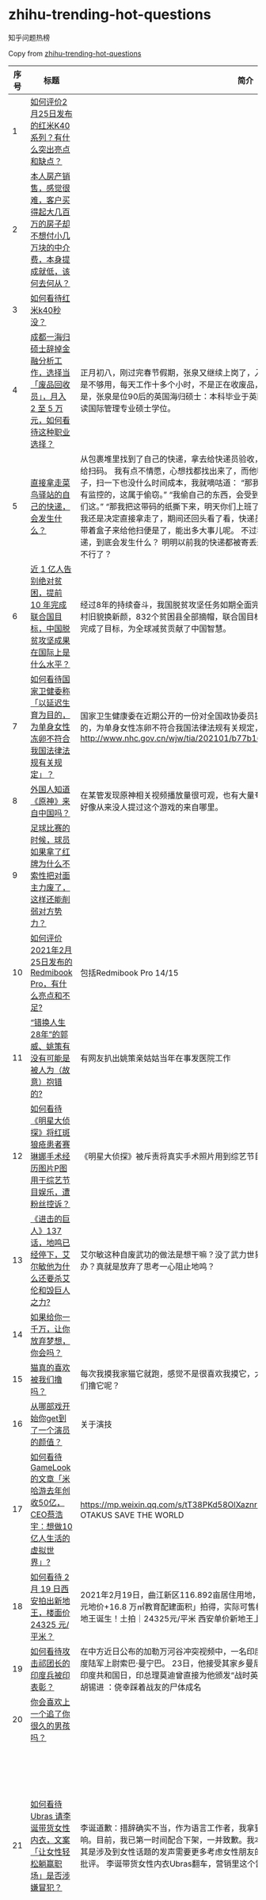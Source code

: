 # zhihu-trending-hot-questions

知乎问题热榜

Copy from [zhihu-trending-hot-questions](https://github.com/justjavac/zhihu-trending-hot-questions)

<!-- BEGIN -->
  <!-- 最后更新时间Fri Feb 26 2021 08:54:58 GMT+0800 (CST) $ -->
| 序号 | 标题 | 简介 | 提出时间 | 回答数 | 关注数 |
| ---- | ---- | ---- | -------- | ------ | ----- |
|1| [如何评价2月25日发布的红米K40系列？有什么突出亮点和缺点？](https://www.zhihu.com/question/446352144)||2021-02-25 19:02|968|1925|
|2| [本人房产销售，感觉很难，客户买得起大几百万的房子却不想付小几万块的中介费，本身提成就低，该何去何从？](https://www.zhihu.com/question/346148770)||2019-09-15 19:09|867|2779|
|3| [如何看待红米k40秒没？](https://www.zhihu.com/question/446374905)||2021-02-25 21:02|209|350|
|4| [成都一海归硕士辞掉金融分析工作，选择当「废品回收员」，月入 2 至 5 万元，如何看待这种职业选择？](https://www.zhihu.com/question/446068615)|正月初八，刚过完春节假期，张泉又继续上岗了，入职当废品回收员一个多月，张泉的时间总是不够用，每天工作十多个小时，不是正在收废品，就是在去收废品的路上。让人很难想象的是，张泉是位90后的英国海归硕士：本科毕业于英国莱斯特大学，之后又在英国拉夫堡大学攻读国际管理专业硕士学位。|2021-02-24 10:02|139|979|
|5| [直接拿走菜鸟驿站的自己的快递，会发生什么？](https://www.zhihu.com/question/268856763)|从包裹堆里找到了自己的快递，拿去给快递员验收，但他坐着玩着手机，以过了七点为由，不给扫码。 我有点不情愿，心想找都找出来了，而他明明只是坐着玩手机，一点也没有下班的样子，扫一下也没什么时间成本，我就嘀咕道： “那我自己的东西我能直接抱着跑路吗？” “我们有监控的，这属于偷窃。” “我偷自己的东西，会受到什么惩罚呢？” “这个…虽然可能惩罚不到你们这。” “那我把这带码的纸撕下来，明天你们上班了帮我扫掉就好了嘛。” “不行的。” 沟通无效，我还是决定直接拿走了，期间还回头看了看，快递员头也没抬地继续玩着手机。心想反正明天带着盒子来给他扫便是了，能出多大事儿呢。 不过我有些疑惑，如果我直接拿走我自己的快递，到底会发生什么？ 明明以前我的快递都被寄丢过，怎么投诉也没有用，这次拿自己快递还不行了？|2018-03-15 20:03|861|4097|
|6| [近 1 亿人告别绝对贫困，提前 10 年完成联合国目标，中国脱贫攻坚成果在国际上是什么水平？](https://www.zhihu.com/question/446264543)|经过8年的持续奋斗，我国脱贫攻坚任务如期全面完成。近1亿人告别绝对贫困，12.8万个贫困村旧貌换新颜，832个贫困县全部摘帽，联合国目标是2030年消除绝对贫困，我国提前10年完成了目标，为全球减贫贡献了中国智慧。|2021-02-25 11:02|104|557|
|7| [如何看待国家卫健委称「以延迟生育为目的，为单身女性冻卵不符合我国法律法规有关规定」？](https://www.zhihu.com/question/446054702)|国家卫生健康委在近期公开的一份对全国政协委员提案的答复中表示，目前，以延迟生育为目的，为单身女性冻卵不符合我国法律法规有关规定，主要有三个方面的考虑。http://www.nhc.gov.cn/wjw/tia/202101/b77b161058e44bad9f0c79c0541f4370.shtml|2021-02-24 08:02|100|446|
|8| [外国人知道《原神》来自中国吗？](https://www.zhihu.com/question/445523775)|在某管发现原神相关视频播放量很可观，也有大量夸赞和善意玩梗的评论，但发现一个现象：好像从来没人提过这个游戏的来自哪里。|2021-02-21 09:02|34|101|
|9| [足球比赛的时候，球员如果拿了红牌为什么不索性把对面主力废了，这样还能削弱对方势力？](https://www.zhihu.com/question/441157415)||2021-01-25 19:01|285|333|
|10| [如何评价 2021年2月25日发布的Redmibook Pro，有什么亮点和不足?](https://www.zhihu.com/question/446013738)|包括Redmibook Pro 14/15|2021-02-23 22:02|104|431|
|11| [“错换人生28年”的郭威、姚策有没有可能是被人为（故意）抱错的?](https://www.zhihu.com/question/441664938)|有网友扒出姚策亲姑姑当年在事发医院工作|2021-01-28 15:01|520|2746|
|12| [如何看待《明星大侦探》将红斑狼疮患者赛琳娜手术经历图片P图用于综艺节目娱乐，遭粉丝控诉？](https://www.zhihu.com/question/446257479)|《明星大侦探》被斥责将真实手术照片用到综艺节目中娱乐无底线，，目前节目组已发道歉信！ ​|2021-02-25 10:02|78|309|
|13| [《进击的巨人》137话，地鸣已经停下，艾尔敏他为什么还要杀艾伦和毁巨人之力?](https://www.zhihu.com/question/443747084)|艾尔敏这种自废武功的做法是想干嘛？没了武力世界会跟他谈？世界打帕岛了，艾尔敏要怎么办？真就是放弃了思考一心阻止地鸣？|2021-02-10 09:02|41|90|
|14| [如果给你一千万，让你放弃梦想，你会吗？](https://www.zhihu.com/question/443957105)||2021-02-11 17:02|503|551|
|15| [猫真的喜欢被我们撸吗？](https://www.zhihu.com/question/440445649)|每次我摸我家猫它就跑，感觉不是很喜欢我摸它，大家的猫有这样的吗？会不会猫并不喜欢我们撸它呢？|2021-01-21 13:01|29|145|
|16| [从哪部戏开始你get到了一个演员的颜值？](https://www.zhihu.com/question/271827293)|关于演技|2018-04-11 01:04|63|126|
|17| [如何看待 GameLook 的文章「米哈游去年创收50亿，CEO蔡浩宇：想做10亿人生活的虚拟世界」?](https://www.zhihu.com/question/445986205)|https://mp.weixin.qq.com/s/tT38PKd58OlXaznrPIhXXw 贩卖梦想拉投资，还是TECH OTAKUS SAVE THE WORLD|2021-02-23 20:02|79|267|
|18| [如何看待 2 月 19 日西安拍出新地王，楼面价 24325 元/平米？](https://www.zhihu.com/question/445414145)|2021年2月19日，曲江新区116.892亩居住用地，被中国铁建&曲江大明宫置业以「21.5 亿元地价+16.8 万㎡教育配建面积」拍得，实际可售楼面地价高达 24325元/平米！西安单价新地王诞生！土拍｜24325元/平米 西安单价新地王上线|2021-02-20 16:02|51|275|
|19| [如何看待攻击祁团长的印度兵被印表彰？](https://www.zhihu.com/question/446250592)|在中方近日公布的加勒万河谷冲突视频中，一名印度兵向祁发宝团长悍然发起攻击。此人为印度陆军上尉索巴·曼宁巴。 23日，他接受其家乡曼尼普尔邦首席部长颁发的奖杯，此前，在1月印度共和国日，印总理莫迪曾直接为他颁发“战时英勇奖章”。攻击祁团长的印度兵被印表彰，胡锡进 ：侥幸踩着战友的尸体成名|2021-02-25 09:02|550|1878|
|20| [你会喜欢上一个追了你很久的男孩吗？](https://www.zhihu.com/question/445731160)||2021-02-22 13:02|387|513|
|21| [如何看待 Ubras 请李诞带货女性内衣，文案「让女性轻松躺赢职场」是否涉嫌冒犯？](https://www.zhihu.com/question/446266808)|李诞道歉：措辞确实不当，作为语言工作者，我拿到这份文案时，理应更能意识到它带来的影响。目前，我已第一时间配合下架，一并致歉。我本人一向是尊重女性的立场，在工作中，尤其是涉及到女性话题的发声需要更多考虑女性朋友的感受。这次是我的不好，反省，感谢大家批评。 李诞带货女性内衣Ubras翻车，营销里这个雷千万别踩|界面新闻 Ubras 已道歉：Ubras为营销推广中不当措辞致歉：已下架相关内容-千龙网·中国首都网|2021-02-25 11:02|708|2004|
|22| [南方人在东北待半个月会怎样？](https://www.zhihu.com/question/443096571)||2021-02-06 05:02|69|176|
|23| [什么时候你觉得你家狗子是一只心机狗?](https://www.zhihu.com/question/378862830)|我始终觉得我家狗子很有心机，滑稽|2020-03-12 16:03|57|139|
|24| [女生到了年龄一定要结婚吗？](https://www.zhihu.com/question/444882065)|或者说两个喜欢的人在一起可以一直不结婚么|2021-02-17 17:02|227|273|
|25| [考研需不需要提前联系导师？](https://www.zhihu.com/question/333895524)||2019-07-08 14:07|170|2367|
|26| [人可能反抗生物本能吗？](https://www.zhihu.com/question/446112734)|比如生育本能 有人说生物的本能是生存和繁衍。下面的讨论以生育本能为例。大家讨论的时候不必拘泥于这个例子，人找不到生活的意义而放弃生命也是一个反生存本能的例子。 朋友L（女性）因为一些原因很讨厌小孩子，或者按她的说法，对柔软的、微微散发着热气的、皮肤裸露的生物感到从心理到生理的不适（这是一种异常心理，不过这个问题暂不讨论），说这个是说明她的想法不是受到网上反婚反育言论的影响而产生的。某男性亲戚Z，当年结婚的时候和妻子是坚定的丁克，两个人年轻的时候游山玩水事业小成，算是围着孩子转的亲戚们里另类的模范。现在两人年过40，突然想要后代到着魔的地步（都改变了主意，非单方面的），两个人的理由是觉得年纪逐渐增加，身体的问题也变多了，老来万一一方先去剩下的一方很有可能面临生活不便和孤独，尤其是身边的人谈起孩子满心期待，像年轻人一样有“盼头”的样子让他们羡慕。双方年纪都大了生育能力下降，跑了很多医院也没怀上，现在和亲属们聊天言谈间很后悔年轻的时候没有要个孩子。 和朋友L聊天聊到生孩子这件事情，成长的过程中她没少听到“到时候你就想了”的声音。她不否认人的观点是在改变的，但对于生物本能根深蒂固到可以抹消重大意外（她讨厌孩子的原因）和教育及个人思考对人产生的影响这一点表示很难以想象和接受。 个人认为教育的目的一定程度上是反本能的，人类这个蛋白质外壳经过千万年的进化意外地有了自己的思想，并通过教育等知识的传递不断强化，追求美真理自由等等本能之外的东西，但依然逃不过基因的控制，热爱摄入高脂肪高热量的食物，到了年纪就迫切地想要后代，实在是有一点点黑色幽默的意思。 感谢看到这里的你，期待你的观点和讨论。|2021-02-24 14:02|22|54|
|27| [努力的话真的会有收获吗？](https://www.zhihu.com/question/442179470)||2021-01-31 18:01|253|312|
|28| [以我目前的摄影水平，想要以摄影为生，应该朝什么方向发展？](https://www.zhihu.com/question/440220368)|我大二，2020年5月底接触的摄影，疯狂的爱上了，决定以后要走摄影这条路。每天都离不开摄影，也拍了很多东西。目前感到迷茫，不知道往什么方向发展，才能以后以摄影为生，大家可否给些建议，或者对作品进行评价，我将十分感谢！|2021-01-20 01:01|60|716|
|29| [如何有效解决孩子做作业磨蹭的问题？](https://www.zhihu.com/question/435357740)|大家好，谢谢大家看我的问题。 我不是母亲，算是这个孩子的姐姐，这是我忘年交朋友的儿子，我朋友她现在整个人因为教育上面的事情精神状态很差，我很心疼，所以提出这个问题。如有满意解答，我一定以恰当的方式传达给她。 问题具体描述： 孩子做作业磨蹭，每天拖到很晚也不能完成，而且自尊心低，规则意识不强，难以沟通交流。 背景条件如下： 1.孩子家庭条件好，九岁，三年级，在某1.5线城市。 2.爸爸是该城市土著，平时工作较忙，和孩子见面不多，沟通不多。妈妈远嫁到该城市，孩子出生后一直全职在家带孩子，但是很努力地不让自己跟社会脱节。平时他们的相处模式来看，父亲有点大男子主义、自以为是。对孩子的成长不够上心。 3.孩子自尊心较低，规则意识不强，平常的说教和打骂根本不管用。曾经被父亲揍过一顿似乎是，但是没用，第二天还是磨蹭。我本人也和他相处过，直观感觉就是总想挑战你，无论什么问题规劝甚至训斥都很难解决，而且很自大（…）你根据规则批评他没用，他真的会表现得很不屑。 4.老师不配合。不会配合家长教育孩子本人（也不排除是教育了但也实在没办法），发生没写完作业的情况，就会直接来找家长。 现在我朋友有一点难以管教她儿子，刚开始的时候是柿子挑软的捏，比较怕他爸爸，但现在他爸爸似乎也不太管用了。 欢迎大家提提意见呀，愁死我了。|2020-12-18 09:12|94|768|
|30| [有哪些小众且温柔的情话？](https://www.zhihu.com/question/444805407)||2021-02-17 01:02|57|77|
|31| [一个人太过无聊怎么过完一整天？](https://www.zhihu.com/question/442247893)||2021-02-01 00:02|357|513|
|32| [当自己感到人生特别难的时候该怎么办？](https://www.zhihu.com/question/442683034)|对人生真的很努力努力得挣钱努力的变好，努力的去破开自己的圈子为什么世界就不对我好一点？还要让我怎样？我到底差在了哪里？|2021-02-03 17:02|704|837|
|33| [你对2021年的高考生有什么建议？](https://www.zhihu.com/question/371457075)||2020-02-12 21:02|362|4190|
|34| [应该怎么忘掉一个人？](https://www.zhihu.com/question/444239651)||2021-02-13 17:02|449|496|
|35| [如何看待 2 月 25 日发布的新款 Redmi 红米 MAX 86 寸电视？](https://www.zhihu.com/question/446294482)||2021-02-25 14:02|55|234|
|36| [你有什么经验一定要分享给初入职场的新人？](https://www.zhihu.com/question/26859452)|本题已加入圆桌 »职场新人须知，更多「职场新人」、「职场」的相关话题欢迎关注讨论。|2014-11-30 22:11|1835|21550|
|37| [第 22 届农心杯申真谞战胜柯洁，以 5 连胜的战绩帮助韩国队夺冠，如何评价本场比赛？](https://www.zhihu.com/question/446309698)|2月25日，第22届农心辛拉面杯世界围棋团体锦标赛第13局在线上进行，中国队主将柯洁不敌韩国队副将申真谞。申真谞达成五连胜，帮助韩国队捧得本届农心杯冠军，获得奖金5亿韩元（约合人民币291万元）。这也是韩国围棋第13次夺得农心杯冠军。 申真谞是目前韩国围棋第一人，此次农心杯表现出色，先后击败了唐韦星、井山裕太、杨鼎新、一力辽，达成四连胜，杀到中国队主将柯洁面前。擂台赛这种赛制连胜越多心理优势越大，今天的柯洁面临着不小的考验。 双方猜先，申真谞执黑先行。农心杯的用时是每方1小时，1次1分钟读秒，节奏很快。开局双方四五块棋纠缠在一起对攻，非常激烈。柯洁喜欢实地，申真谞偏好攻击，棋局朝着两人各自期待的方向发展着。 中央的攻防，黑棋几乎步步都下出了人工智能推荐的最佳招法，难怪申真谞被称为“申工智能”。柯洁白棋则有些艰苦，黑棋的胜率渐渐压过了白棋。 劣势之下，柯洁下得非常耐心，一直隐忍等待更好的时机。随着双方都快进入读秒，柯洁在左边的战斗中选择反击，与黑棋对攻，局势骤然紧张。实战黑棋杀掉白棋下边一块，但柯洁断开了黑棋左边大龙，人工智能给出的胜率也不断起伏。 可惜的是在1分钟一步读秒中，柯洁未能下出最强的招法，实战黑棋左边做活了一部分，白棋收获有限，不足以弥补下边的损失。最终棋局进行至185手，柯洁投子认负。|2021-02-25 15:02|65|301|
|38| [金钱真的就那么重要吗？](https://www.zhihu.com/question/442766434)|没有钱，就生活不下去吗？为什么那么多人为了钱可以违背良心呢？|2021-02-04 02:02|447|544|
|39| [2021 考研初试成绩陆续公布，查询考研成绩是什么体验？](https://www.zhihu.com/question/446254180)|上海部分院校已公布成绩，据悉，上海大学原定于 2 月 26 日 8:00 公布考研初试成绩，昨日（2 月 24 日）晚突然出分。 其他各省市和院校也将于 2 月 26 日陆续出分，最新出分时间汇总如下： 院校时间汇总 省市时间汇总|2021-02-25 10:02|251|676|
|40| [特别爱一个人却对那个人已经极度失望是什么感觉?](https://www.zhihu.com/question/437239362)||2020-12-31 00:12|1413|1558|
|41| [怎么看待李飞被接机？](https://www.zhihu.com/question/446168657)|今天热搜的李飞被接机事件|2021-02-24 19:02|105|219|
|42| [这次新冠疫情，非洲国家为什么没事？](https://www.zhihu.com/question/379308126)||2020-03-14 09:03|273|1373|
|43| [如果时光能够重来，你会想回到什么时候？](https://www.zhihu.com/question/444273913)|我想带着现在的记忆回到6岁的时候|2021-02-13 21:02|301|322|
|44| [怎么能忘记一个喜欢了四五年的人？](https://www.zhihu.com/question/440448612)||2021-01-21 13:01|949|995|
|45| [你有什么最后悔的事？](https://www.zhihu.com/question/444094553)||2021-02-12 19:02|204|241|
|46| [如何看待苏宁易购 2 月 25 日起临时停牌，拟筹划控制权变更，南京国资或接盘？](https://www.zhihu.com/question/446257373)|2 月 25 日早盘，深交所公告，苏宁易购申请临时停牌，拟筹划控制权变更。 公告称，苏宁易购筹划控制权变更事项，根据深交所《股票上市规则》和《深圳证券交易所上市公司信息披露指引第 2 号——停复牌业务》的有关规定，经公司申请，公司股票（证券简称：苏宁易购，证券代码：002024 ）于 2021 年 2 月 25 日开市起临时停牌，待公司通过指定媒体披露相关公告后复牌。 2 月 25 日，苏宁易购发布午间公告称，收到公司实际控制人、控股股东张近东先生以及股东苏宁电器集团有限公司的通知，其拟筹划本公司股份转让事宜，预计转让比例 20 %- 25 %，股权受让方属于基础设施等行业。 根据拟转让股份比例，预计可能涉及公司控制权变化。若该交易完成，将有助于公司股权结构的进一步优化以及长期战略的稳步推进。前述事项的具体交易方案尚在筹划中，尚需取得有权部门的批准，存在不确定性。 第一财经记者获悉，南京国资将最有可能成为苏宁易购的新控股方并牵头商谈苏宁债务重整的方案。 苏宁易购百亿股权转让，南京国资或接盘|2021-02-25 10:02|82|568|
|47| [开学季，有什么礼物可以送给孩子们？](https://www.zhihu.com/question/445682157)||2021-02-22 07:02|24|53|
|48| [两方家庭因为彩礼谈崩了，还有必要结婚吗?](https://www.zhihu.com/question/446092883)|这样的 是这样的，我是女方他们家全款买了房。车库，并且装修，在我们这个小县城市值60w的样子，然后我们家陪嫁了一台奔驰50w左右，他们家说没有钱再给彩礼了，所以我们就谈的是三金正常买拍婚纱照旅游买新衣服这些钱，其他的不会多给一分彩礼就相当于一分彩礼没有，我们家也同意了。 然后这不是过年吗？家里面请全家人吃饭，我父母就想着把他爸妈介绍给，大家这就代表了，我们两个人就要定下来结婚了，然后她妈妈喝多了，在我们家跟我爸爸吵起来了，说我们家逼着他给彩礼钱，场面一度失控，闹得非常难堪，我爸爸跟他妈妈已经互相骂起来了。 我们家已经做了最大的让步了，其实我爸妈说了，只要我认可我男朋友，他们愿意给我男朋友掏出10w块钱，在婚礼上给他家充面子，其实就相当于彩礼10w块钱是我爸妈给我的，但是她妈的意思是一口气拿不出买三金跟旅游婚纱照的钱，想陆陆续续地给我就是慢慢来，然后我们家的意思就是说你一共拿出10w块钱买这些东西，如果不够的话，我们女方家再去补，然后再额外给我对象10w块钱作为彩礼娶我。 她妈妈说我们逼她借钱，压力大，其实真的，我们一直在退让，现在让我的父母，包括我们家亲戚都觉得我是嫁不出去了，一直倒贴他们家他们都觉得我离不开我男朋友离开了他活不了，而且我觉得她妈妈对我这个态度肯定也是以为我离不开他儿子我找不到更好的，其实我跟我男朋友现在的状态是我要跟他分手，他一直不同意，包括现在我还坚持着跟他分手，他真的不同意舍不得我，所以我很纠结。 她妈妈回家就给我的微信拉黑了，然后每天晚上喝酒都会骂我的男朋友折磨他，其实道理我都懂她妈妈应该是不赞同我们的婚事了，而且两方家庭已经吵得这么严重了，估计以后也没法再相处了。 但是我们两个人真的很相爱，我们在一起三四年了，都很合得来，而且我们也舍不得彼此，所以现在我很纠结，如果我们两个硬着头皮去结婚是不是就像老人说的父母不祝福的婚姻不会幸福，我到底现在应不应该止步于此… 评论很多恶意的，在此我补充一下子 为什么说男朋友对我好舍不得，当时他们吵架的时候男朋友第一时间上去跟我爸爸道歉，希望我爸爸不要跟他妈妈一般见识，然后我爸爸进了房间，她妈妈一直在客厅哭，然后我男朋友就想把他妈拽回家，至于男朋友的爸爸为什么不参与，因为他们是后在一起的，他爸爸没有什么话语权，而且她妈妈确实像你们说的那样喜欢掌握大权 至于为什么不要彩礼也想跟他结婚 还有为什么我们家愿意倒贴100,000跟他结婚 确实像大家说的，我也是这么想的，她妈妈宁可借钱去把房子全款买完也不多留一份给我结婚用我是觉得他妈想把所有的钱都投资在他儿子身上，但是她妈妈也说过房本上加上我的名字，其实我跟他们家说过完全没必要我也不想要他们家的房子我男朋友的做法是因为他有一个车库，他愿意在结婚前把车库过户给我，并且到公证处去公证，车库在我们这儿价值15w，男朋友的意思，就是说她妈妈给的彩礼少了，希望我别建议，他补给我，所以我才跟他们家谈结婚的事情。并不是因为我除了第一个对象就舍不得，也不是像你们说的，我让我爸妈丢脸了，我完全没有倒贴，给我男朋友100,000也不是我的意思，是我父母觉得我认可了，想让我们两个人过得幸福，有钱花，我也真的很不想要我父母的钱，而且我男朋友也说过，绝对不会要这笔钱，现在目前就是这样其他的我想起来我再说。 头大…我再补充下我家为啥陪嫁买车而不是房子，因为我们是在一个小城市生活属于二三线小城市吧，房子本身就不值钱，我父母有两套房子，然后我有一套房子，然后我们家还有一个门市，所以我们就没想着再买房子，然后本身是想着用我自己的房子做婚房，他们家出装修钱的，但是他们家不同意，就是这么个情况。 非常谢谢很多回答的网友，我现在也明白了很多，而且我也想开了，我决定了，不会再继续处下去了，谢谢大家。 我是真的想好了，谢谢，大家，首先我知道爱情不能当饭吃，其次我觉得没有谁离开谁活不了，可能我只是暂时的难过吧，因为对于一段感情，彼此付出了很多，但是没有走到最后可能就是因为没有缘分，包括我的父母跟他的父母，我没有想去埋怨谁，毕竟每个人的生活价值观是不一样的，可能我们真的不是同一类人吧，所以在此特别感谢大家为我开导让我想通了这个道理，我不会再去纠结了，当断即断，谢谢。 然后大家别在纠结我的车了，我们家是做买卖做生意的，然后我也是做生意的，我是需要去跑市场的开这个车无非也是说不好听的，就是门面很正常，然后我爸爸也有自己的车，目前这辆车我打算给我爸爸开了，然后就是这个样子，还有就是我们家没有掏空所有的积蓄给我结婚买车，不是说花父母的钱不心疼，也不是装大头就是这个东西，其实不管是什么情况，我结不结婚我都会用得上的，然后骑车也是，因为我也比较喜欢|2021-02-24 12:02|237|1047|
|49| [为什么从事金融的知识面都特别广？](https://www.zhihu.com/question/437242777)|一般具有法律 金融 财务 甚至对各个细分行业的技术都有些了解。这到底是行业性质决定的还是说能做到这个位置的就是尸山血海拼出来的，以至于不能有短板。|2020-12-31 01:12|40|320|
|50| [人与人的差距真的在于努力程度吗？](https://www.zhihu.com/question/440388470)||2021-01-21 01:01|386|523|
<!-- END -->


























































































































































































































































































































































































































































































































































































































































历史归档 [./archives](./archives)

